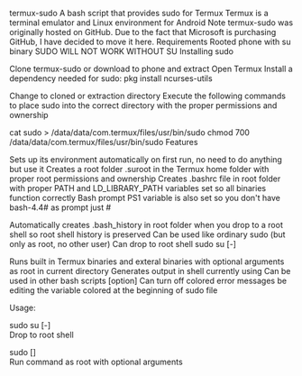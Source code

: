 termux-sudo
A bash script that provides sudo for Termux
Termux is a terminal emulator and Linux environment for Android
Note
termux-sudo was originally hosted on GitHub.
Due to the fact that Microsoft is purchasing GitHub, I have decided to move it here.
Requirements
Rooted phone with su binary
SUDO WILL NOT WORK WITHOUT SU
Installing sudo

Clone termux-sudo or download to phone and extract
Open Termux
Install a dependency needed for sudo:
pkg install ncurses-utils

Change to cloned or extraction directory
Execute the following commands to place sudo into the correct directory with the proper permissions and ownership

cat sudo > /data/data/com.termux/files/usr/bin/sudo
chmod 700 /data/data/com.termux/files/usr/bin/sudo
Features

Sets up its environment automatically on first run, no need to do anything but use it
Creates a root folder .suroot in the Termux home folder with proper root permissions and ownership
Creates .bashrc file in root folder with proper PATH and LD_LIBRARY_PATH variables set so all binaries function correctly
Bash prompt PS1 variable is also set so you don't have bash-4.4# as prompt just #

Automatically creates .bash_history in root folder when you drop to a root shell so root shell history is preserved
Can be used like ordinary sudo (but only as root, no other user)
Can drop to root shell sudo su [-]

Runs built in Termux binaries and exteral binaries with optional arguments as root in current directory
Generates output in shell currently using
Can be used in other bash scripts
[option] Can turn off colored error messages be editing the variable colored at the beginning of sudo file

Usage:

sudo su [-]  
  Drop to root shell

sudo <command> [<args>]  
  Run command as root with optional arguments
